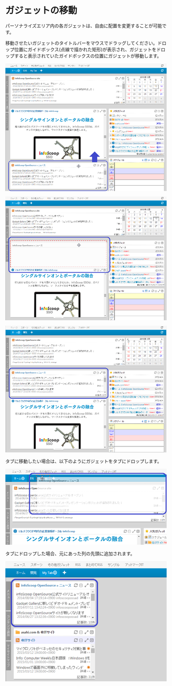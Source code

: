 # ガジェットの移動



パーソナライズエリア内の各ガジェットは、自由に配置を変更することが可能です。



移動させたいガジェットのタイトルバーをマウスでドラッグしてください。ドロップ位置にガイドボックス(点線で描かれた矩形)が表示され、ガジェットをドロップすると表示されていたガイドボックスの位置にガジェットが移動します。



![移動開始][Before moving]



![ドラッグ][Drag]



![ドロップ][drop]



タブに移動したい場合は、以下のようにガジェットをタブにドロップします。



![タブにドラッグ＆ドロップ][Drop into the tab]



タブにドロップした場合、元にあった列の先頭に追加されます。



![タブへのドロップ結果][Dropped Gadget]





[Before moving]: images/user-panel/moving-a-gadget-of-the-personalized-area-1.png "移動開始"

[Drag]: images/user-panel/moving-a-gadget-of-the-personalized-area-2.png "ドラッグ"

[drop]: images/user-panel/moving-a-gadget-of-the-personalized-area-3.png "ドロップ"

[Drop into the tab]: images/user-panel/moving-a-gadget-of-the-personalized-area-4.png "タブにドラッグ＆ドロップ"

[Dropped Gadget]: images/user-panel/moving-a-gadget-of-the-personalized-area-5.png "タブへのドロップ結果"

